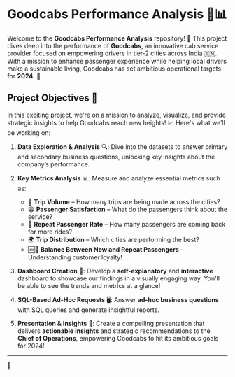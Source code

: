 # Goodcabs Performance Analysis 🚗📊

Welcome to the **Goodcabs Performance Analysis** repository! 🎉 This project dives deep into the performance of **Goodcabs**, an innovative cab service provider focused on empowering drivers in tier-2 cities across India 🇮🇳. With a mission to enhance passenger experience while helping local drivers make a sustainable living, Goodcabs has set ambitious operational targets for **2024**. 🚀

## Project Objectives 🎯
In this exciting project, we're on a mission to analyze, visualize, and provide strategic insights to help Goodcabs reach new heights! 📈 Here's what we’ll be working on:

1. **Data Exploration & Analysis** 🔍: Dive into the datasets to answer primary and secondary business questions, unlocking key insights about the company’s performance.
   
2. **Key Metrics Analysis** 📊: Measure and analyze essential metrics such as:
   - 🚗 **Trip Volume** – How many trips are being made across the cities?
   - 😁 **Passenger Satisfaction** – What do the passengers think about the service?
   - 🔄 **Repeat Passenger Rate** – How many passengers are coming back for more rides?
   - 🌍 **Trip Distribution** – Which cities are performing the best?
   - 🆕🔁 **Balance Between New and Repeat Passengers** – Understanding customer loyalty!

3. **Dashboard Creation** 📅: Develop a **self-explanatory** and **interactive** dashboard to showcase our findings in a visually engaging way. You'll be able to see the trends and metrics at a glance!

4. **SQL-Based Ad-Hoc Requests** 🖥️: Answer **ad-hoc business questions** with SQL queries and generate insightful reports. 

5. **Presentation & Insights** 🎤: Create a compelling presentation that delivers **actionable insights** and strategic recommendations to the **Chief of Operations**, empowering Goodcabs to hit its ambitious goals for 2024!

---
 🌟
